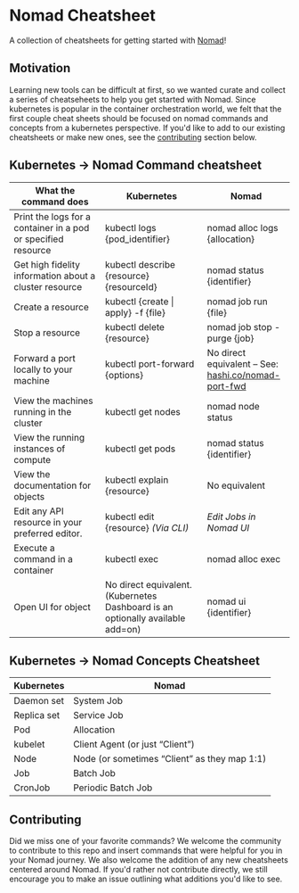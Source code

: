 # Nomad Cheatsheet

A collection of cheatsheets for getting started with [Nomad](https://github.com/hashicorp/nomad)! 



## Motivation

Learning new tools can be difficult at first, so we wanted curate and collect a series of cheatseheets to help you get started with Nomad. Since kubernetes is popular in the container orchestration world, we felt that the first couple cheat sheets should be focused on nomad commands and concepts from a kubernetes perspective. If you'd like to add to our existing cheatsheets or make new ones, see the [contributing](##Contributing) section below.




## Kubernetes -> Nomad Command cheatsheet 






| What the command does                                                                                                                | Kubernetes                                                                  | Nomad                                                                                                                                                                                        |
| ------------------------------------------------------------------------------------------------------------------------------------ | --------------------------------------------------------------------------- | -------------------------------------------------------------------------------------------------------------------------------------------------------------------------------------------- |
| Print the logs for a container in a pod or specified resource  | kubectl logs {pod\_identifier}                                                | nomad alloc logs {allocation}                                                                                                                                                                   |
| Get high fidelity information about a cluster resource                                                                               | kubectl describe {resource} {resourceId}                                    | nomad status {identifier}                                                                                                                                                                    |
| Create a resource                                                                                                                    | kubectl {create \| apply} -f {file}                                          | nomad job run {file}                                                                                                                                                                         |
| Stop a resource                                                                                                                      | kubectl delete {resource}                                                  | nomad job stop -purge {job}                                                                                                                                                                        |
| Forward a port locally to your machine                                                                                               | kubectl port-forward {options}                                              | No direct equivalent – See:<br> [hashi.co/nomad-port-fwd](hashi.co/nomad-port-fwd) |
| View the machines running in the cluster                                                                                             | kubectl get nodes                                                           | nomad node status                                                                                                                                                                            |
| View the running instances of compute                                                                                                | kubectl get pods                                                            | nomad status {identifier}                                                                                                                               |
| View the documentation for objects                                                                                                   | kubectl explain {resource}                                                 | No equivalent                                                                                                                                                                              |
| Edit any API resource in your preferred editor.                                                                                      | kubectl edit {resource} *(Via CLI)*                                                   | *Edit Jobs in Nomad UI*                                                                                                                           | 
|Execute a command in a container|   kubectl exec       |   nomad alloc exec    | Create example workload                                                                                                              |                                                                             kubectl create deployment -- image redis-example -o yaml --dry-run=client| nomad job init                                                                                                                                                                               |
| Open UI for object                                                                                                                   | No direct equivalent. (Kubernetes Dashboard is an optionally available add=on) | nomad ui {identifier}                                                                                                                                                                           |






## Kubernetes -> Nomad Concepts Cheatsheet





| Kubernetes  | Nomad                                        |
| ----------- | -------------------------------------------- |
| Daemon set  | System Job                                   |
| Replica set | Service Job                                  |
| Pod         | Allocation                                   |
| kubelet     | Client Agent (or just “Client”)              |
| Node        | Node (or sometimes “Client” as they map 1:1) |
| Job         | Batch Job                                    |
| CronJob     | Periodic Batch Job                           |





## Contributing


Did we miss one of your favorite commands? We welcome the community to contribute to this repo and insert commands that were helpful for you in your Nomad journey. We also welcome the addition of any new cheatsheets centered around Nomad. If you'd rather not contribute directly, we still encourage you to make an issue outlining what additions you'd like to see.
